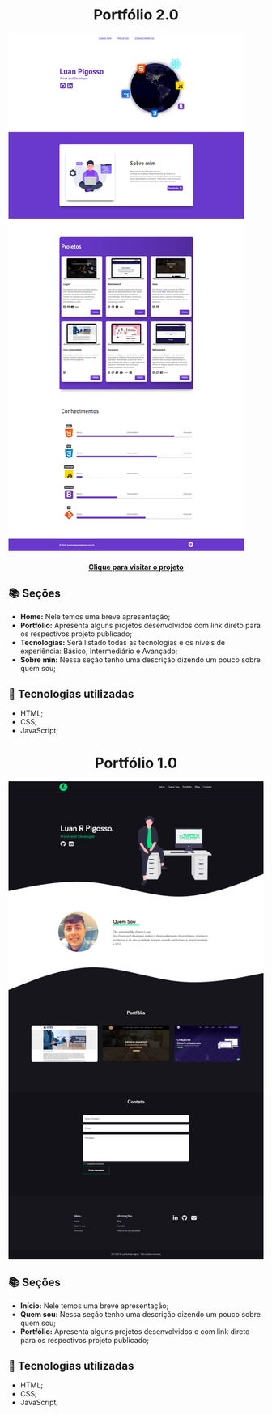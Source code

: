 <h1 align="center">
  Portfólio 2.0
</h1>

![preview](assets/img/portfolio_v2.0.png)

<h4 align="center"><a href="https://www.luanrodriguespigosso.com.br">Clique para visitar o projeto</a></h4>

## 📚 Seções

- **Home:** Nele temos uma breve apresentação;
- **Portfólio:** Apresenta alguns projetos desenvolvidos com link direto para os respectivos projeto publicado;
- **Tecnologias:** Será listado todas as tecnologias e os níveis de experiência: Básico, Intermediário e Avançado;
- **Sobre min:** Nessa seção tenho uma descrição dizendo um pouco sobre quem sou;

## 💼 Tecnologias utilizadas

- HTML;
- CSS;
- JavaScript;

<h1 align="center">
  Portfólio 1.0
</h1>

![preview](assets/img/portfolio_v1.0.png)

## 📚 Seções

- **Início:** Nele temos uma breve apresentação;
- **Quem sou:** Nessa seção tenho uma descrição dizendo um pouco sobre quem sou;
- **Portfólio:** Apresenta alguns projetos desenvolvidos e com link direto para os respectivos projeto publicado;

## 💼 Tecnologias utilizadas

- HTML;
- CSS;
- JavaScript;
